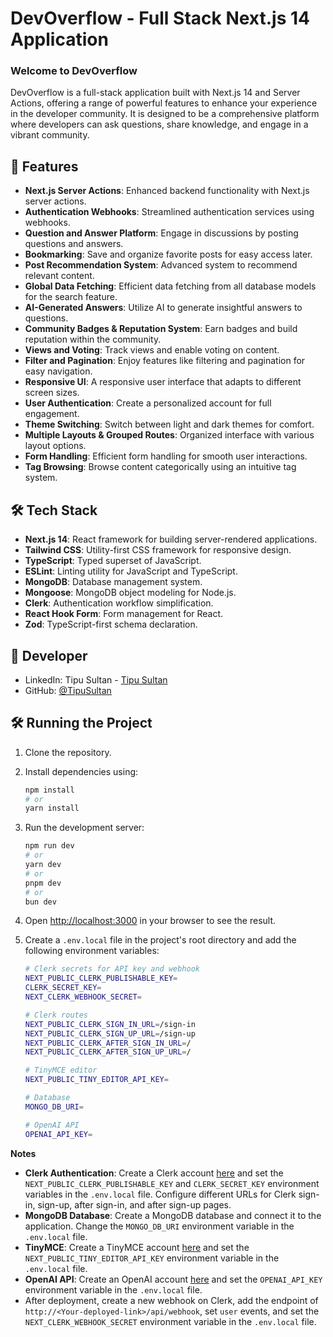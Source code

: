 # DevOverflow - Full Stack Next.js 14 Application

### Welcome to DevOverflow

DevOverflow is a full-stack application built with Next.js 14 and Server Actions, offering a range of powerful features to enhance your experience in the developer community. It is designed to be a comprehensive platform where developers can ask questions, share knowledge, and engage in a vibrant community.

## 🚀 Features

- **Next.js Server Actions**: Enhanced backend functionality with Next.js server actions.
- **Authentication Webhooks**: Streamlined authentication services using webhooks.
- **Question and Answer Platform**: Engage in discussions by posting questions and answers.
- **Bookmarking**: Save and organize favorite posts for easy access later.
- **Post Recommendation System**: Advanced system to recommend relevant content.
- **Global Data Fetching**: Efficient data fetching from all database models for the search feature.
- **AI-Generated Answers**: Utilize AI to generate insightful answers to questions.
- **Community Badges & Reputation System**: Earn badges and build reputation within the community.
- **Views and Voting**: Track views and enable voting on content.
- **Filter and Pagination**: Enjoy features like filtering and pagination for easy navigation.
- **Responsive UI**: A responsive user interface that adapts to different screen sizes.
- **User Authentication**: Create a personalized account for full engagement.
- **Theme Switching**: Switch between light and dark themes for comfort.
- **Multiple Layouts & Grouped Routes**: Organized interface with various layout options.
- **Form Handling**: Efficient form handling for smooth user interactions.
- **Tag Browsing**: Browse content categorically using an intuitive tag system.

## 🛠️ Tech Stack

- **Next.js 14**: React framework for building server-rendered applications.
- **Tailwind CSS**: Utility-first CSS framework for responsive design.
- **TypeScript**: Typed superset of JavaScript.
- **ESLint**: Linting utility for JavaScript and TypeScript.
- **MongoDB**: Database management system.
- **Mongoose**: MongoDB object modeling for Node.js.
- **Clerk**: Authentication workflow simplification.
- **React Hook Form**: Form management for React.
- **Zod**: TypeScript-first schema declaration.

## 🚀 Developer

- LinkedIn: Tipu Sultan - [Tipu Sultan](https://www.linkedin.com/in/tipu-sultan2315/)
- GitHub: [@TipuSultan](https://github.com/Tipu30)

## 🛠️ Running the Project

1. Clone the repository.
2. Install dependencies using:

    ```bash
    npm install
    # or
    yarn install
    ```

3. Run the development server:

    ```bash
    npm run dev
    # or
    yarn dev
    # or
    pnpm dev
    # or
    bun dev
    ```

4. Open [http://localhost:3000](http://localhost:3000) in your browser to see the result.
5. Create a `.env.local` file in the project's root directory and add the following environment variables:

    ```bash
    # Clerk secrets for API key and webhook
    NEXT_PUBLIC_CLERK_PUBLISHABLE_KEY=
    CLERK_SECRET_KEY=
    NEXT_CLERK_WEBHOOK_SECRET=

    # Clerk routes
    NEXT_PUBLIC_CLERK_SIGN_IN_URL=/sign-in
    NEXT_PUBLIC_CLERK_SIGN_UP_URL=/sign-up
    NEXT_PUBLIC_CLERK_AFTER_SIGN_IN_URL=/
    NEXT_PUBLIC_CLERK_AFTER_SIGN_UP_URL=/

    # TinyMCE editor
    NEXT_PUBLIC_TINY_EDITOR_API_KEY=

    # Database
    MONGO_DB_URI=

    # OpenAI API
    OPENAI_API_KEY=
    ```

**Notes**

- **Clerk Authentication**: Create a Clerk account [here](https://clerk.com/) and set the `NEXT_PUBLIC_CLERK_PUBLISHABLE_KEY` and `CLERK_SECRET_KEY` environment variables in the `.env.local` file. Configure different URLs for Clerk sign-in, sign-up, after sign-in, and after sign-up pages.
- **MongoDB Database**: Create a MongoDB database and connect it to the application. Change the `MONGO_DB_URI` environment variable in the `.env.local` file.
- **TinyMCE**: Create a TinyMCE account [here](https://www.tiny.cloud/) and set the `NEXT_PUBLIC_TINY_EDITOR_API_KEY` environment variable in the `.env.local` file.
- **OpenAI API**: Create an OpenAI account [here](https://www.openai.com/) and set the `OPENAI_API_KEY` environment variable in the `.env.local` file.
- After deployment, create a new webhook on Clerk, add the endpoint of `http://<Your-deployed-link>/api/webhook`, set `user` events, and set the `NEXT_CLERK_WEBHOOK_SECRET` environment variable in the `.env.local` file.


